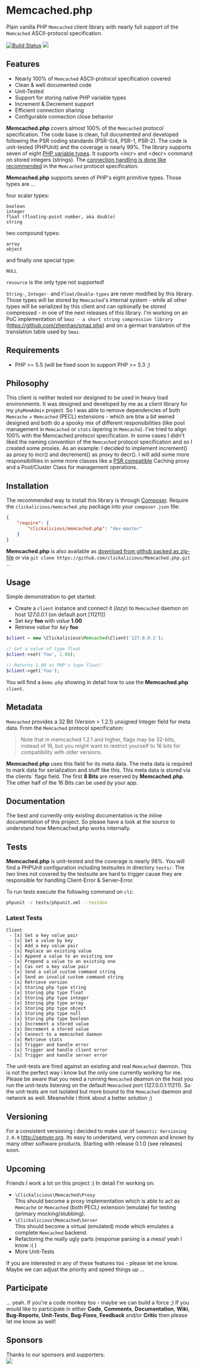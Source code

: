 Memcached.php
=============

Plain vanilla PHP `Memcached` client library with nearly full support of the `Memcached` ASCII-protocol specification.

[![Build Status](https://travis-ci.org/clickalicious/Memcached.php.svg?branch=master)](https://travis-ci.org/clickalicious/Memcached.php)
<a href="https://twitter.com/intent/tweet?hashtags=&original_referer=http%3A%2F%2Fgithub.com%2F&text=Memcached.php%20-%20Plain%20vanilla%20PHP%20Memcached%20client%20library%20https%3A%2F%2Fgithub.com%2Fclickalicious%2FMemcached.php&tw_p=tweetbutton" target="_blank">
  <img src="http://jpillora.com/github-twitter-button/img/tweet.png"></img>
</a>

## Features

 - Nearly 100% of `Memcached` ASCII-protocol specification covered
 - Clean & well documented code 
 - Unit-Tested
 - Support for storing native PHP variable types 
 - Increment & Decrement support
 - Efficient connection sharing  
 - Configurable connection close behavior

**Memcached.php** covers almost 100% of the `Memcached` protocol specification. The code base is clean, full documented and developed following the PSR coding standards (PSR-0/4, PSR-1, PSR-2). The code is unit-tested (PHPUnit) and the coverage is nearly 99%. The library supports seven of eight [PHP variable types](http://php.net/manual/en/language.types.intro.php "PHP's variable types"). It supports \<incr\> and \<decr\> command on stored integers (strings). The [connection handling is done like recommended](https://github.com/memcached/memcached/blob/master/doc/protocol.txt#L10 "Keep connections open and share them via a pool across instances.") in the `Memcached` protocol specification.

**Memcached.php** supports seven of PHP's eight primitive types. Those types are ...  

four scalar types:

    boolean
    integer
    float (floating-point number, aka double)
    string

two compound types:

    array
    object

and finally one special type:

    NULL

`resource` is the only type not supported!

`String-`, `Integer-` and `Float/Double-types` are never modified by this library. Those types will be stored by `Memcached`'s internal system - while all other types will be serialized by this client and can optionally be stored compressed - in one of the next releases of this library. I'm working on an PoC implementation of `Smaz - a short string compression library` (https://github.com/zhenhao/smaz.php) and on a german translation of the translation table used by `Smaz`.

## Requirements

 - PHP >= 5.5 (will be fixed soon to support PHP >= 5.3 ;)

## Philosophy

This client is neither tested nor designed to be used in heavy load environments. It was designed and developed by me as a client library for my `phpMemAdmin` project. So I was able to remove dependencies of both `Memcache` + `Memcached` (PECL) extensions - which are btw a bit weired designed and both do a spooky mix of different responsibilities (like pool management in `Memcached` or `stats` layering in `Memcache`). I've tried to align 100% with the Memcached protocol specification. In some cases I didn't liked the naming convention of the `Memcached` protocol specification and so I created some proxies. As an example: I decided to implement increment() as proxy to incr() and decrement() as proxy to decr(). I will add some more responsibilities in some more classes like a [PSR compatible](https://github.com/php-fig/fig-standards/blob/master/proposed/cache.md "PSR Cache proposal") Caching proxy and a Pool/Cluster Class for management operations.

## Installation

The recommended way to install this library is through [Composer](http://getcomposer.org/). Require the `clickalicious/memcached.php` package into your `composer.json` file:

```json
{
    "require": {
        "clickalicious/memcached.php": "dev-master"
    }
}
```

**Memcached.php** is also available as [download from github packed as zip-file](https://github.com/clickalicious/Memcached.php/archive/master.zip "zip package containing library for download") or via `git clone https://github.com/clickalicious/Memcached.php.git .`.

## Usage

Simple demonstration to get started:
 - Create a `client` instance and connect it (*lazy*) to `Memcached` daemon on host *127.0.0.1* (on default port [11211])
 - Set *key* **foo** with *value* **1.00** 
 - Retrieve *value* for *key* **foo**

```php
$client = new \Clickalicious\Memcached\Client('127.0.0.1');

// Set a value of type float   
$client->set('foo', 1.00);

// Returns 1.00 as PHP's type float!     
$client->get('foo');   
``` 
You will find a `Demo.php` showing in detail how to use the **Memcached.php** `client`.

## Metadata

`Memcached` provides a 32 Bit (Version > 1.2.1) unsigned Integer field for meta data. From the `Memcached` protocol specification: 
> Note that in memcached 1.2.1 and higher, flags may be 32-bits, instead
of 16, but you might want to restrict yourself to 16 bits for
compatibility with older versions.

**Memcached.php** uses this field for its meta data. The meta data is required to mark data for serialization and stuff like this. This meta data is stored via the clients` flags field. The first **8 Bits** are reserved by **Memcached.php**. The other half of the 16 Bits can be used by your app.

## Documentation

The best and currently only existing documentation is the inline documentation of this project. So please have a look at the source to understand how Memcached.php works internally.

## Tests

**Memcached.php** is unit-tested and the coverage is nearly 98%. You will find a PHPUnit configuration including testsuites in directory `tests/`. The two lines not covered by the testsuite are hard to trigger cause they are responsible for handling Client-Error & Server-Error.

To run tests execute the following command on `cli`:

```sh
phpunit -c tests/phpunit.xml --testdox
```

### Latest Tests
    Client
     - [x] Set a key value pair
     - [x] Get a value by key
     - [x] Add a key value pair
     - [x] Replace an existing value
     - [x] Append a value to an existing one
     - [x] Prepend a value to an existing one
     - [x] Cas set a key value pair
     - [x] Send a valid custom command string
     - [x] Send an invalid custom command string
     - [x] Retrieve version
     - [x] Storing php type string
     - [x] Storing php type float
     - [x] Storing php type integer
     - [x] Storing php type array
     - [x] Storing php type object
     - [x] Storing php type null
     - [x] Storing php type boolean
     - [x] Increment a stored value
     - [x] Decrement a stored value
     - [x] Connect to a memcached daemon
     - [x] Retrieve stats
     - [x] Trigger and handle error
     - [x] Trigger and handle client error
     - [x] Trigger and handle server error

The unit-tests are fired against an existing and real `Memcached` daemon. This is not the perfect way i know but the only one currently working for me. Please be aware that you need a running `Memcached` deamon on the host you run the unit-tests listening on the default `Memcached` port (127.0.0.1:11211). So the unit-tests are not isolated but more bound to the `Memcached` daemon and network as well. Meanwhile i think about a better solution ;)

## Versioning
For a consistent versioning i decided to make use of `Semantic Versioning 2.0.0` http://semver.org. Its easy to understand, very common and known by many other software products. Starting with release 0.1.0 (see releases) soon. 

## Upcoming

Friends I work a lot on this project :) In detail I'm working on:

 - `\Clickalicious\Memcached\Proxy`  
   This should become a proxy implementation which is able to act as `Memcache` or `Memcached` (both PECL) extension (emulate) for testing (primary mocking/stubbing). 
 - `\Clickalicious\Memcached\Server`  
   This should become a virtual (emulated) mode which emulates a complete `Memcached` backend.
 - Refactoring the really ugly parts (response parsing is a mess! yeah I know :( )
 - More Unit-Tests

If you are interested in any of these features too - please let me know. Maybe we can adjust the priority and speed things up ...

## Participate

... yeah. If you're a code monkey too - maybe we can build a force ;) If you would like to participate in either **Code**, **Comments**, **Documentation**, **Wiki**, **Bug-Reports**, **Unit-Tests**, **Bug-Fixes**, **Feedback** and/or **Critic** then please let me know as well!

## Sponsors  
Thanks to our sponsors and supporters:  
<a href="https://www.jetbrains.com/phpstorm/" title="PHP IDE :: JetBrains PhpStorm" target="_blank">
    <img src="https://www.jetbrains.com/phpstorm/documentation/docs/logo_phpstorm.png"></img>
</a>
